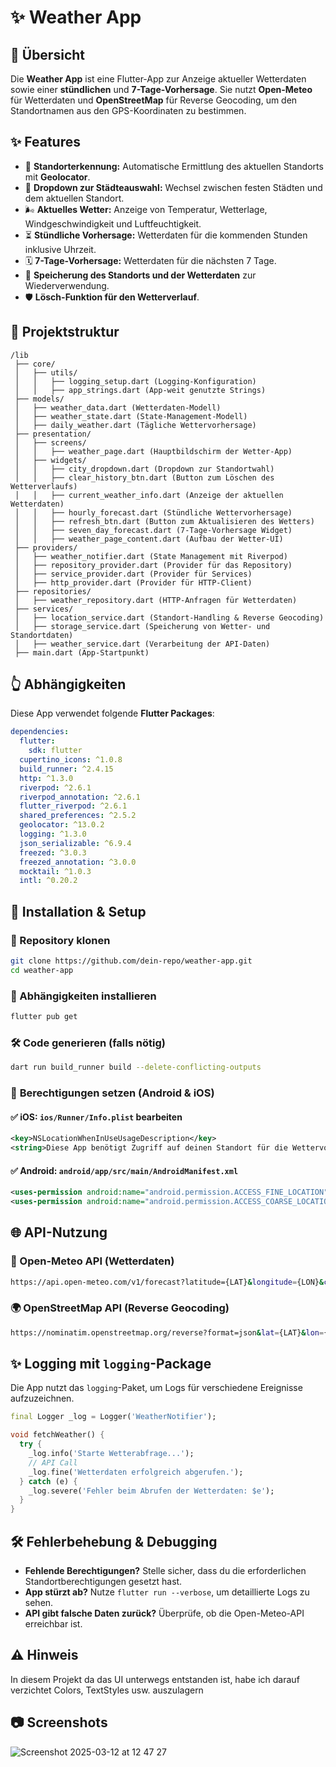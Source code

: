 # ✨ Weather App

## 📨 Übersicht
Die **Weather App** ist eine Flutter-App zur Anzeige aktueller Wetterdaten sowie einer **stündlichen** und **7-Tage-Vorhersage**. Sie nutzt **Open-Meteo** für Wetterdaten und **OpenStreetMap** für Reverse Geocoding, um den Standortnamen aus den GPS-Koordinaten zu bestimmen.

## ✨ Features
- 📍 **Standorterkennung:** Automatische Ermittlung des aktuellen Standorts mit **Geolocator**.
- 🔄 **Dropdown zur Städteauswahl:** Wechsel zwischen festen Städten und dem aktuellen Standort.
- 🌬 **Aktuelles Wetter:** Anzeige von Temperatur, Wetterlage, Windgeschwindigkeit und Luftfeuchtigkeit.
- ⏳ **Stündliche Vorhersage:** Wetterdaten für die kommenden Stunden inklusive Uhrzeit.
- 🗓 **7-Tage-Vorhersage:** Wetterdaten für die nächsten 7 Tage.
- 💾 **Speicherung des Standorts und der Wetterdaten** zur Wiederverwendung.
- 🛡 **Lösch-Funktion für den Wetterverlauf**.

## 📂 Projektstruktur
```
/lib
 ├── core/
 │   ├── utils/
 │   │   ├── logging_setup.dart (Logging-Konfiguration)
 │   │   ├── app_strings.dart (App-weit genutzte Strings)
 ├── models/
 │   ├── weather_data.dart (Wetterdaten-Modell)
 │   ├── weather_state.dart (State-Management-Modell)
 │   ├── daily_weather.dart (Tägliche Wettervorhersage)
 ├── presentation/
 │   ├── screens/
 │   │   ├── weather_page.dart (Hauptbildschirm der Wetter-App)
 │   ├── widgets/
 │   │   ├── city_dropdown.dart (Dropdown zur Standortwahl)
 │   │   ├── clear_history_btn.dart (Button zum Löschen des Wetterverlaufs)
 │   │   ├── current_weather_info.dart (Anzeige der aktuellen Wetterdaten)
 │   │   ├── hourly_forecast.dart (Stündliche Wettervorhersage)
 │   │   ├── refresh_btn.dart (Button zum Aktualisieren des Wetters)
 │   │   ├── seven_day_forecast.dart (7-Tage-Vorhersage Widget)
 │   │   ├── weather_page_content.dart (Aufbau der Wetter-UI)
 ├── providers/
 │   ├── weather_notifier.dart (State Management mit Riverpod)
 │   ├── repository_provider.dart (Provider für das Repository)
 │   ├── service_provider.dart (Provider für Services)
 │   ├── http_provider.dart (Provider für HTTP-Client)
 ├── repositories/
 │   ├── weather_repository.dart (HTTP-Anfragen für Wetterdaten)
 ├── services/
 │   ├── location_service.dart (Standort-Handling & Reverse Geocoding)
 │   ├── storage_service.dart (Speicherung von Wetter- und Standortdaten)
 │   ├── weather_service.dart (Verarbeitung der API-Daten)
 ├── main.dart (App-Startpunkt)
```

## 👆 Abhängigkeiten
Diese App verwendet folgende **Flutter Packages**:
```yaml
dependencies:
  flutter:
    sdk: flutter
  cupertino_icons: ^1.0.8
  build_runner: ^2.4.15
  http: ^1.3.0
  riverpod: ^2.6.1
  riverpod_annotation: ^2.6.1
  flutter_riverpod: ^2.6.1
  shared_preferences: ^2.5.2
  geolocator: ^13.0.2
  logging: ^1.3.0
  json_serializable: ^6.9.4
  freezed: ^3.0.3
  freezed_annotation: ^3.0.0
  mocktail: ^1.0.3
  intl: ^0.20.2
```

## 🔧 Installation & Setup
### 📂 Repository klonen
```bash
git clone https://github.com/dein-repo/weather-app.git
cd weather-app
```

### 💾 Abhängigkeiten installieren
```bash
flutter pub get
```

### 🛠 Code generieren (falls nötig)
```bash
dart run build_runner build --delete-conflicting-outputs
```

### 🏰 **Berechtigungen setzen (Android & iOS)**
#### ✅ iOS: `ios/Runner/Info.plist` bearbeiten
```xml
<key>NSLocationWhenInUseUsageDescription</key>
<string>Diese App benötigt Zugriff auf deinen Standort für die Wettervorhersage.</string>
```

#### ✅ Android: `android/app/src/main/AndroidManifest.xml`
```xml
<uses-permission android:name="android.permission.ACCESS_FINE_LOCATION" />
<uses-permission android:name="android.permission.ACCESS_COARSE_LOCATION" />
```

## 🌐 API-Nutzung
### 🔄 Open-Meteo API (Wetterdaten)
```sh
https://api.open-meteo.com/v1/forecast?latitude={LAT}&longitude={LON}&current_weather=true
```

### 🌍 OpenStreetMap API (Reverse Geocoding)
```sh
https://nominatim.openstreetmap.org/reverse?format=json&lat={LAT}&lon={LON}
```

## ✨ Logging mit `logging`-Package
Die App nutzt das `logging`-Paket, um Logs für verschiedene Ereignisse aufzuzeichnen.
```dart
final Logger _log = Logger('WeatherNotifier');

void fetchWeather() {
  try {
    _log.info('Starte Wetterabfrage...');
    // API Call
    _log.fine('Wetterdaten erfolgreich abgerufen.');
  } catch (e) {
    _log.severe('Fehler beim Abrufen der Wetterdaten: $e');
  }
}
```

## 🛠️ Fehlerbehebung & Debugging
- **Fehlende Berechtigungen?** Stelle sicher, dass du die erforderlichen Standortberechtigungen gesetzt hast.
- **App stürzt ab?** Nutze `flutter run --verbose`, um detaillierte Logs zu sehen.
- **API gibt falsche Daten zurück?** Überprüfe, ob die Open-Meteo-API erreichbar ist.

## ⚠ Hinweis
In diesem Projekt da das UI unterwegs entstanden ist, habe ich darauf verzichtet Colors, TextStyles usw. auszulagern

## 📷 Screenshots

![Screenshot 2025-03-12 at 12 47 27](https://github.com/user-attachments/assets/bca1ca3a-3a7a-4a03-bcfe-11801fa3549c)











